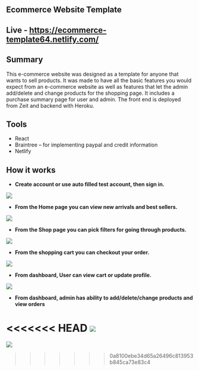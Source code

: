 ## Ecommerce Website Template

## Live - https://ecommerce-template64.netlify.com/

## Summary 
This e-commerce website was designed as a template for anyone that wants to sell products. 
It was made to have all the basic features you would expect from an e-commerce website as well as features that let the admin add/delete and change products for the shopping page. It includes a purchase summary page for user and admin. The front end is deployed from Zeit and backend with Heroku.  

## Tools
 - React
 - Braintree – for implementing paypal and credit information
 - Netlify
 
## How it works

- **Create account or use auto filled test account, then sign in.**

![](public/images/1.jpg)
 
 - **From the Home page you can view new arrivals and best sellers.**
 
![](public/images/2.JPG)
 
 - **From the Shop page you can pick filters for going through products.**
 
![](public/images/3.JPG)

 - **From the shopping cart you can checkout your order.**
 
![](public/images/4.JPG)

 - **From dashboard, User can view cart or update profile.**
 
![](public/images/5.JPG)

 - **From dashboard, admin has ability to add/delete/change products and view orders**
 
<<<<<<< HEAD
![](public/images/6.JPG)
=======
![](public/images/6.JPG)
>>>>>>> 0a8100ebe34d65a26496c813953b845ca73e83c4
